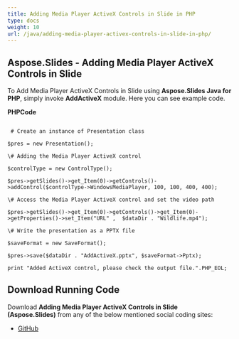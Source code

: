 ```yaml
---
title: Adding Media Player ActiveX Controls in Slide in PHP
type: docs
weight: 10
url: /java/adding-media-player-activex-controls-in-slide-in-php/
---
```


## **Aspose.Slides - Adding Media Player ActiveX Controls in Slide**
To Add Media Player ActiveX Controls in Slide using **Aspose.Slides Java for PHP**, simply invoke **AddActiveX** module. Here you can see example code.

**PHPCode**

```

 # Create an instance of Presentation class

$pres = new Presentation();

\# Adding the Media Player ActiveX control

$controlType = new ControlType();

$pres->getSlides()->get_Item(0)->getControls()->addControl($controlType->WindowsMediaPlayer, 100, 100, 400, 400);

\# Access the Media Player ActiveX control and set the video path

$pres->getSlides()->get_Item(0)->getControls()->get_Item(0)->getProperties()->set_Item("URL" ,  $dataDir . "Wildlife.mp4");

\# Write the presentation as a PPTX file

$saveFormat = new SaveFormat();

$pres->save($dataDir . "AddActiveX.pptx", $saveFormat->Pptx);

print "Added ActiveX control, please check the output file.".PHP_EOL;

```
## **Download Running Code**
Download **Adding Media Player ActiveX Controls in Slide (Aspose.Slides)** from any of the below mentioned social coding sites:

- [GitHub](https://github.com/aspose-slides/Aspose.Slides-for-Java/blob/master/Plugins/Aspose_Slides_Java_for_PHP/src/aspose/slides/WorkingWithActiveXControls/AddActiveX.php)
